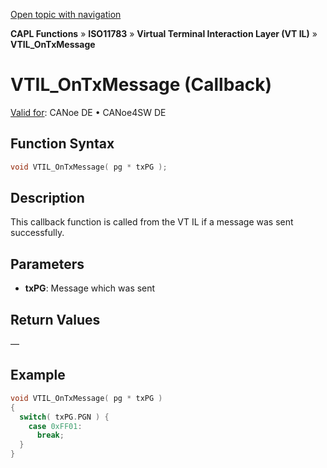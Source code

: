 [Open topic with navigation](../../../../../../CANoeDEFamily.htm#Topics/CAPLFunctions/ISO11783/ISOInteractionLayerVT/Functions/CAPLfunctionIso11783VTILOnTxMessage.md)

**CAPL Functions** » **ISO11783** » **Virtual Terminal Interaction Layer (VT IL)** » **VTIL_OnTxMessage**

# VTIL_OnTxMessage (Callback)

[Valid for](../../../../Shared/FeatureAvailability.md): CANoe DE • CANoe4SW DE

## Function Syntax

```c
void VTIL_OnTxMessage( pg * txPG );
```

## Description

This callback function is called from the VT IL if a message was sent successfully.

## Parameters

- **txPG**: Message which was sent

## Return Values

—

## Example

```c
void VTIL_OnTxMessage( pg * txPG )
{
  switch( txPG.PGN ) {
    case 0xFF01:
      break;
  }
}
```
